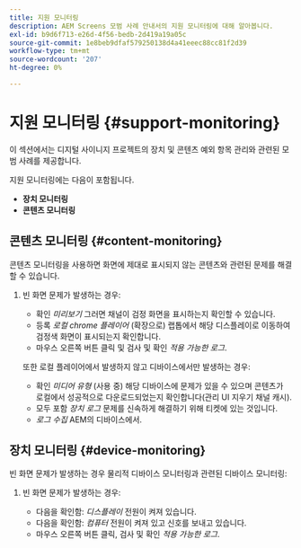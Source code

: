 ```yaml
---
title: 지원 모니터링
description: AEM Screens 모범 사례 안내서의 지원 모니터링에 대해 알아봅니다.
exl-id: b9d6f713-e26d-4f56-bedb-2d419a19a05c
source-git-commit: 1e8beb9dfaf579250138d4a41eeec88cc81f2d39
workflow-type: tm+mt
source-wordcount: '207'
ht-degree: 0%

---
```


# 지원 모니터링 {#support-monitoring}

이 섹션에서는 디지털 사이니지 프로젝트의 장치 및 콘텐츠 예외 항목 관리와 관련된 모범 사례를 제공합니다.

지원 모니터링에는 다음이 포함됩니다.

* **장치 모니터링**
* **콘텐츠 모니터링**

## 콘텐츠 모니터링 {#content-monitoring}

콘텐츠 모니터링을 사용하면 화면에 제대로 표시되지 않는 콘텐츠와 관련된 문제를 해결할 수 있습니다.

1. 빈 화면 문제가 발생하는 경우:

   * 확인 *미리보기* 그러면 채널이 검정 화면을 표시하는지 확인할 수 있습니다.
   * 등록 *로컬 chrome 플레이어* (확장으로) 랩톱에서 해당 디스플레이로 이동하여 검정색 화면이 표시되는지 확인합니다.
   * 마우스 오른쪽 버튼 클릭 및 검사 및 확인 *적용 가능한 로그*.

   또한 로컬 플레이어에서 발생하지 않고 디바이스에서만 발생하는 경우:

   * 확인 *미디어 유형* (사용 중) 해당 디바이스에 문제가 있을 수 있으며 콘텐츠가 로컬에서 성공적으로 다운로드되었는지 확인합니다(관리 UI 지우기 채널 캐시).
   * 모두 포함 *장치 로그* 문제를 신속하게 해결하기 위해 티켓에 있는 것입니다.
   * *로그 수집* AEM의 디바이스에서.

## 장치 모니터링 {#device-monitoring}

빈 화면 문제가 발생하는 경우 물리적 디바이스 모니터링과 관련된 디바이스 모니터링:

1. 빈 화면 문제가 발생하는 경우:

   * 다음을 확인함: *디스플레이* 전원이 켜져 있습니다.
   * 다음을 확인함: *컴퓨터* 전원이 켜져 있고 신호를 보내고 있습니다.
   * 마우스 오른쪽 버튼 클릭, 검사 및 확인 *적용 가능한 로그*.
